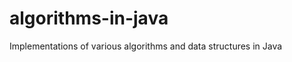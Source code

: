 algorithms-in-java
==================

Implementations of various algorithms and data structures in Java
